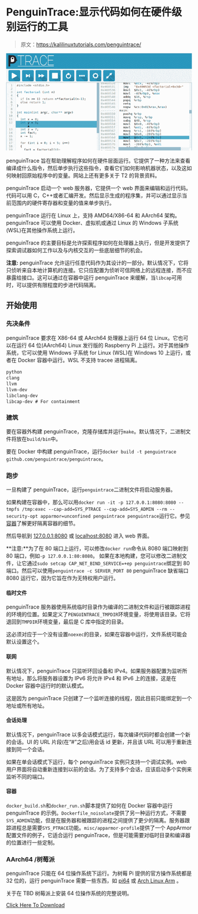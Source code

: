 # PenguinTrace:显示代码如何在硬件级别运行的工具

> 原文：<https://kalilinuxtutorials.com/penguintrace/>

[![](img//eea47a7f9f266a9d97bdda9fe8dac578.png)](https://blogger.googleusercontent.com/img/b/R29vZ2xl/AVvXsEjezLRUGmDnYb-pCvAsFnQss7ryZwr6l6w3E239o_igvhXAyn58yubbhmgui3uEOFeChMyo9GS-1TX7qzYYlygBDi4sUdtvfDYG0LpkQjJYAm9QdXB5XiySsUEVk-ndYwiLtf2V66F4YTzCDdZbLrFA1NCvmLe4JUN9Hp_7T_7bVWHdDKFbJCyeNc-E/s728/penguinTrace.png)

penguinTrace 旨在帮助理解程序如何在硬件层面运行。它提供了一种方法来查看编译成什么指令，然后单步执行这些指令，查看它们如何影响机器状态，以及这如何映射回原始程序中的变量。网站上还有更多关于 T2 的背景资料。

penguinTrace 启动一个 web 服务器，它提供一个 web 界面来编辑和运行代码。代码可以用 C，C++或者汇编开发。然后显示生成的程序集，并可以通过显示当前范围内的硬件寄存器和变量的值来单步执行。

penguinTrace 运行在 Linux 上，支持 AMD64/X86-64 和 AArch64 架构。penguinTrace 可以使用 Docker、虚拟机或通过 Linux 的 Windows 子系统(WSL)在其他操作系统上运行。

penguinTrace 的主要目标是允许探索程序如何在处理器上执行，但是开发提供了探索调试器如何工作以及与内核交互的一些底层细节的机会。

**注意:** penguinTrace 允许运行任意代码作为其设计的一部分。默认情况下，它将只侦听来自本地计算机的连接。它只应配置为侦听可信网络上的远程连接，而不应暴露给接口。这可以通过在容器中运行 penguinTrace 来缓解，当`libcap`可用时，可以提供有限程度的步进代码隔离。

## 开始使用

### 先决条件

penguinTrace 要求在 X86-64 或 AArch64 处理器上运行 64 位 Linux。它也可以在运行 64 位(AArch64) Linux 发行版的 Raspberry Pi 上运行。对于其他操作系统，它可以使用 Windows 子系统 for Linux (WSL)在 Windows 10 上运行，或者在 Docker 容器中运行。WSL 不支持 tracee 进程隔离。

```
python
clang
llvm
llvm-dev
libclang-dev
libcap-dev # For containment
```

### 建筑

要在容器外构建 penguinTrace，克隆存储库并运行`make`。默认情况下，二进制文件将放在`build/bin`中。

要在 Docker 中构建 penguinTrace，运行`docker build -t penguintrace github.com/penguintrace/penguintrace`。

### 跑步

一旦构建了 penguinTrace，运行`penguintrace`二进制文件将启动服务器。

如果构建在容器中，那么可以用`docker run -it -p 127.0.0.1:8080:8080 --tmpfs /tmp:exec --cap-add=SYS_PTRACE --cap-add=SYS_ADMIN --rm --security-opt apparmor=unconfined penguintrace penguintrace`运行它。参见[容器](https://github.com/penguintrace/penguintrace#containers)了解更好隔离容器的细节。

然后导航到 [127.0.0.1:8080](http://127.0.0.1:8080) 或 [localhost:8080](http://localhost:8080) 进入 web 界面。

**注意:**为了在 80 端口上运行，可以修改`docker run`命令从 8080 端口映射到 80 端口，例如`-p 127.0.0.1:80:8080`。
如果在本地构建，您可以修改二进制文件，让它通过`sudo setcap CAP_NET_BIND_SERVICE=+ep penguintrace`绑定到 80 端口。然后可以使用`penguintrace -c SERVER_PORT 80`
penguinTrace 缺省端口 8080 运行它，因为它旨在作为无特权用户运行。

#### 临时文件

penguinTrace 服务器使用系统临时目录作为编译的二进制文件和运行被跟踪进程的环境的位置。如果定义了`PENGUINTRACE_TMPDIR`环境变量，将使用该目录。它将退回到`TMPDIR`环境变量，最后是 C 库中指定的目录。

这必须对应于一个没有设置`noexec`的目录，如果在容器中运行，文件系统可能会默认设置这个。

#### 联网

默认情况下，penguinTrace 只监听环回设备和 IPv4。如果服务器配置为监听所有地址，那么将服务器设置为 IPv6 将允许 IPv4 和 IPv6 上的连接，这是在 Docker 容器中运行时的默认模式。

这是因为 penguinTrace 只创建了一个监听连接的线程，因此目前只能绑定到一个地址或所有地址。

#### 会话处理

默认情况下，penguinTrace 以多会话模式运行，每次编译代码时都会创建一个新的会话。UI 的 URL 片段(在“#”之后)用会话 id 更新，并且该 URL 可以用于重新连接到同一个会话。

如果在单会话模式下运行，每个 penguinTrace 实例只支持一个调试实例。web 用户界面将自动重新连接到以前的会话。为了支持多个会话，应该启动多个实例来监听不同的端口。

#### 容器

`docker_build.sh`和`docker_run.sh`脚本提供了如何在 Docker 容器中运行 penguinTrace 的示例。`Dockerfile_noisolate`提供了另一种运行方式，不需要`SYS_ADMIN`功能，但是在服务器和被跟踪的进程之间提供了更少的隔离。服务器跟踪进程总是需要`SYS_PTRACE`功能。`misc/apparmor-profile`提供了一个 AppArmor 配置文件的例子，它适合运行 penguinTrace，但是可能需要对临时目录和编译器的位置进行一些定制。

### AArch64 /树莓派

penguinTrace 只能在 64 位操作系统下运行。为树莓 Pi 提供的官方操作系统都是 32 位的，运行 penguinTrace 需要一些东西，如 [pi64](https://github.com/bamarni/pi64) 或 [Arch Linux Arm](https://archlinuxarm.org/platforms/armv8/broadcom/raspberry-pi-3) 。

关于在 TBD 树莓派上安装 64 位操作系统的完整说明。

[Click Here To Download](https://github.com/penguintrace/penguintrace)